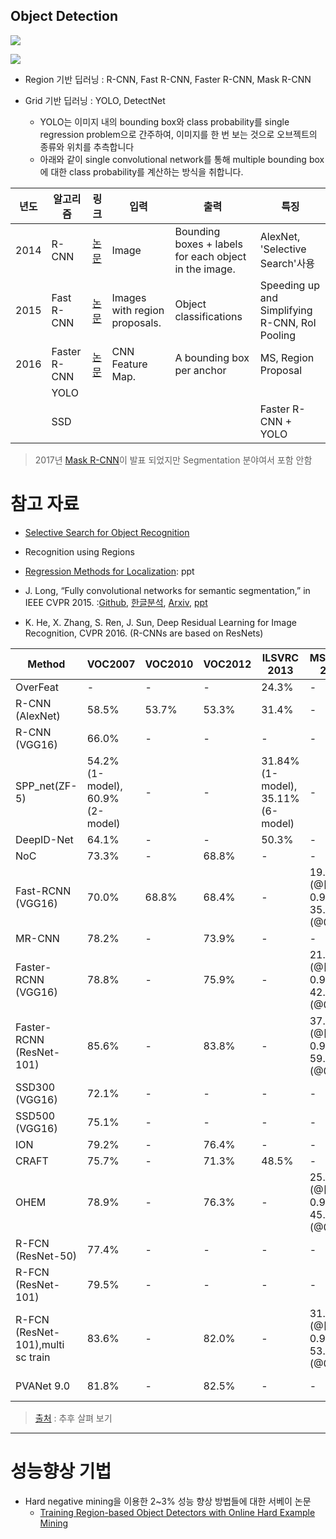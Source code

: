## Object Detection 

![](http://i.imgur.com/9xApnEN.png)

![](http://i.imgur.com/8V91Ouw.png)

- Region 기반 딥러닝 : R-CNN, Fast R-CNN, Faster R-CNN, Mask R-CNN

- Grid 기반 딥러닝 : YOLO, DetectNet
    -  YOLO는 이미지 내의 bounding box와 class probability를 single regression problem으로 간주하여, 이미지를 한 번 보는 것으로 오브젝트의 종류와 위치를 추측합니다
    - 아래와 같이 single convolutional network를 통해 multiple bounding box에 대한 class probability를 계산하는 방식을 취합니다.


|년도|알고리즘|링크|입력|출력|특징|
|-|-|-|-|-|-|
|2014|R-CNN|[논문](https://arxiv.org/abs/1311.2524)|Image|Bounding boxes + labels for each object in the image.|AlexNet, 'Selective Search'사용 |
|2015|Fast R-CNN|[논문](https://arxiv.org/abs/1504.08083)|Images with region proposals.|Object classifications |Speeding up and Simplifying R-CNN, RoI Pooling|
|2016|Faster R-CNN|[논문](https://arxiv.org/abs/1506.01497)| CNN Feature Map.|A bounding box per anchor|MS, Region Proposal|
||YOLO|||||
||SSD||||Faster R-CNN + YOLO|

> 2017년 [Mask R-CNN](https://arxiv.org/abs/1703.06870)이 발표 되었지만 Segmentation 분야여서 포함 안함 


# 참고 자료 

- [Selective Search for Object Recognition](https://www.koen.me/research/pub/uijlings-ijcv2013-draft.pdf)

- Recognition using Regions

- [Regression Methods for Localization](https://bfeba431-a-62cb3a1a-s-sites.googlegroups.com/site/deeplearningcvpr2014/RegressionMethodsforLocalization.pdf?attachauth=ANoY7cpf41j03XW6YUpHg5L5_LgNhz6C05lpU58CkgQixIXesT0WOK6HU3CVi5x8t83aWcvYkvrUIpZ80rXYI8Hnlfk-wFdcay_DWW4c9ww5KXDADhcyhMiCDOv3AnNkhmuQDLFWCxyjY--VParh1WCIVUIOvtj4NW_UPc2zz0I_b9ovWkK-_qEio3oAY29Z6cyzK4Co60biKGRrc_3WfXxJgdq0Zq7pPnopAAHdEFpU9bv360H-EeW88n-h--8fyCQhJsG7-Pm-&attredirects=0): ppt

- J. Long, “Fully convolutional networks for semantic segmentation,” in IEEE CVPR 2015. :[Github](https://github.com/shelhamer/fcn.berkeleyvision.org), [한글분석](http://www.whydsp.org/317), [Arxiv](https://arxiv.org/abs/1605.06211), [ppt](http://tutorial.caffe.berkeleyvision.org/caffe-cvpr15-pixels.pdf)

- K. He, X. Zhang, S. Ren, J. Sun, Deep Residual Learning for Image Recognition,
CVPR 2016. (R-CNNs are based on ResNets)



|Method|VOC2007|VOC2010|VOC2012|ILSVRC 2013|MSCOCO 2015|Speed|
|--- |--- |--- |--- |--- |--- |--- |
|OverFeat|-|-|-|24.3%|-|-|
|R-CNN (AlexNet)|58.5%|53.7%|53.3%|31.4%|-|-|
|R-CNN (VGG16)|66.0%|-|-|-|-|-|
|SPP_net(ZF-5)|54.2%(1-model), 60.9%(2-model)|-|-|31.84%(1-model), 35.11%(6-model)|-|-|
|DeepID-Net|64.1%|-|-|50.3%|-|-|
|NoC|73.3%|-|68.8%|-|-|-|
|Fast-RCNN (VGG16)|70.0%|68.8%|68.4%|-|19.7%(@[0.5-0.95]), 35.9%(@0.5)|-|
|MR-CNN|78.2%|-|73.9%|-|-|-|
|Faster-RCNN (VGG16)|78.8%|-|75.9%|-|21.9%(@[0.5-0.95]), 42.7%(@0.5)|198ms|
|Faster-RCNN (ResNet-101)|85.6%|-|83.8%|-|37.4%(@[0.5-0.95]), 59.0%(@0.5)|-|
|SSD300 (VGG16)|72.1%|-|-|-|-|58 fps|
|SSD500 (VGG16)|75.1%|-|-|-|-|23 fps|
|ION|79.2%|-|76.4%|-|-|-|
|CRAFT|75.7%|-|71.3%|48.5%|-|-|
|OHEM|78.9%|-|76.3%|-|25.5%(@[0.5-0.95]), 45.9%(@0.5)|-|
|R-FCN (ResNet-50)|77.4%|-|-|-|-|0.12sec(K40), 0.09sec(TitianX)|
|R-FCN (ResNet-101)|79.5%|-|-|-|-|0.17sec(K40), 0.12sec(TitianX)|
|R-FCN (ResNet-101),multi sc train|83.6%|-|82.0%|-|31.5%(@[0.5-0.95]), 53.2%(@0.5)|-|
|PVANet 9.0|81.8%|-|82.5%|-|-|750ms(CPU), 46ms(TitianX)|

> [출처](https://github.com/Smorodov/Deep-learning-object-detection-links./blob/master/readme.md) : 추후 살펴 보기 

--- 

# 성능향상 기법 

- Hard negative mining을 이용한 2~3% 성능 향상 방법들에 대한 서베이 논문 
    - [Training Region-based Object Detectors with Online Hard Example Mining](https://arxiv.org/abs/1604.03540)